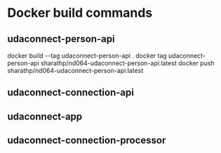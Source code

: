 # Docker build commands

## udaconnect-person-api
docker build --tag udaconnect-person-api .
docker tag udaconnect-person-api sharathp/nd064-udaconnect-person-api:latest
docker push sharathp/nd064-udaconnect-person-api:latest

## udaconnect-connection-api


## udaconnect-app



## udaconnect-connection-processor